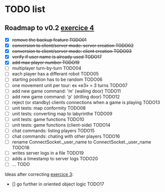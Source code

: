 # TODO list

## Roadmap to v0.2 [exercice 4](https://openclassrooms.com/courses/apprenez-a-programmer-en-python/exercises/181)

- [x] ~~remove the backup feature TODO01~~
- [x] ~~conversion to client/server mode: server creation TODO02~~
- [x] ~~conversion to client/server mode: client creation TODO03~~
- [x] ~~verify if user name is already used TODO17~~
- [x] ~~add max player number TODO19~~
- [ ] multiplayer turn-by-turn TODO04
- [ ] each player has a differant robot TODO05
- [ ] starting position has to be random TODO06
- [ ] one movement unit per tour: ex «e3» = 3 turns TODO07
- [ ] add new game command: 'm' (walling door) TODO11
- [ ] add new game command: 'p' (drilling door) TODO12
- [ ] reject (or standby) clients connections when a game is playing TODO13
- [ ] unit tests: map conformity TODO08
- [ ] unit tests: converting map to labyrinthe TODO09
- [ ] unit tests: game functions TODO10
- [ ] unit tests: game functions (client-side) TODO14
- [ ] chat commands: listing players TODO15
- [ ] chat commands: chating with other players TODO16
- [ ] rename ConnectSocket._user_name to ConnectSocket._user_name TODO18
- [ ] writes server logs in a file TODO19
- [ ] adds a timestamp to server logs TODO20
- [ ] … TODO

Ideas after correcting [exercice 3](https://openclassrooms.com/courses/apprenez-a-programmer-en-python/exercises/180):

- [] go further in oriented object logic TODO17
